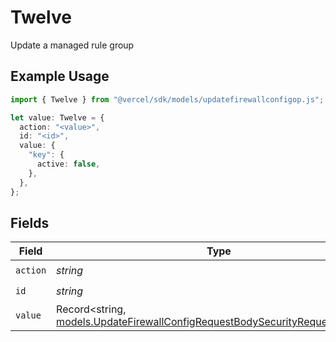 # Twelve

Update a managed rule group

## Example Usage

```typescript
import { Twelve } from "@vercel/sdk/models/updatefirewallconfigop.js";

let value: Twelve = {
  action: "<value>",
  id: "<id>",
  value: {
    "key": {
      active: false,
    },
  },
};
```

## Fields

| Field                                                                                                                                              | Type                                                                                                                                               | Required                                                                                                                                           | Description                                                                                                                                        |
| -------------------------------------------------------------------------------------------------------------------------------------------------- | -------------------------------------------------------------------------------------------------------------------------------------------------- | -------------------------------------------------------------------------------------------------------------------------------------------------- | -------------------------------------------------------------------------------------------------------------------------------------------------- |
| `action`                                                                                                                                           | *string*                                                                                                                                           | :heavy_check_mark:                                                                                                                                 | N/A                                                                                                                                                |
| `id`                                                                                                                                               | *string*                                                                                                                                           | :heavy_check_mark:                                                                                                                                 | N/A                                                                                                                                                |
| `value`                                                                                                                                            | Record<string, [models.UpdateFirewallConfigRequestBodySecurityRequest12Value](../models/updatefirewallconfigrequestbodysecurityrequest12value.md)> | :heavy_check_mark:                                                                                                                                 | N/A                                                                                                                                                |